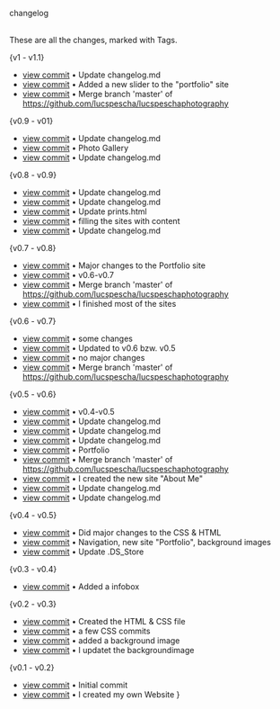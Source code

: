 
changelog

\
These are all the changes, marked with Tags.

\{v1 - v1.1\}

- [view commit](http://github.com/<lucspescha>/<lucspeschaphotography>/commit/66147b8863e15f96180e41920b2c43664731fbf1) &bull; Update changelog.md 
- [view commit](http://github.com/<lucspescha>/<lucspeschaphotography>/commit/465d7c20a2ab705fb1d4b68d3f0ad7f18fb5c98c) &bull; Added a new slider to the "portfolio" site 
- [view commit](http://github.com/<lucspescha>/<lucspeschaphotography>/commit/af50b650188b33e08067c38e961c6460d71a052f) &bull; Merge branch 'master' of https://github.com/lucspescha/lucspeschaphotography 



\{v0.9 - v01\}

- [view commit](http://github.com/<lucspescha>/<lucspeschaphotography>/commit/c0f822a06fb288f4a56b3a6505b8a08979570f40) &bull; Update changelog.md 
- [view commit](http://github.com/<lucspescha>/<lucspeschaphotography>/commit/dcedc4fd013e163ec164d2c0095da72ae30a87d2) &bull; Photo Gallery 
- [view commit](http://github.com/<lucspescha>/<lucspeschaphotography>/commit/8be59c685e464ca61dea591b3075e046e5a3ea3d) &bull; Update changelog.md 



\{v0.8 - v0.9\}

- [view commit](http://github.com/<lucspescha>/<lucspeschaphotography>/commit/74c9992cac03882b1e108beda29d445cf296e36c) &bull; Update changelog.md 
- [view commit](http://github.com/<lucspescha>/<lucspeschaphotography>/commit/b4b3adaa4dc5769b18c5c5383c6e785f4bfbbdc8) &bull; Update changelog.md 
- [view commit](http://github.com/<lucspescha>/<lucspeschaphotography>/commit/68d388ea6b8e5b15ccd4bdf080a277fc5cc09959) &bull; Update prints.html 
- [view commit](http://github.com/<lucspescha>/<lucspeschaphotography>/commit/ddabb5971a0a8f58e2396a1f2a92e301c59827b6) &bull; filling the sites with content 
- [view commit](http://github.com/<lucspescha>/<lucspeschaphotography>/commit/ec2230b0decb60b4c0b575adaba4eb057b287aec) &bull; Update changelog.md



\{v0.7 - v0.8\}

- [view commit](http://github.com/<lucspescha>/<lucspeschaphotography>/commit/ead831b19806ae614afc073f0e7286b6f6645a2a) &bull; Major changes to the Portfolio site 
- [view commit](http://github.com/<lucspescha>/<lucspeschaphotography>/commit/8a554dc955a8066e79e0556b29dd49a585a428f8) &bull; v0.6-v0.7 
- [view commit](http://github.com/<lucspescha>/<lucspeschaphotography>/commit/c146259eb1124856423d64c387d9a7df5997c03d) &bull; Merge branch 'master' of https://github.com/lucspescha/lucspeschaphotography 
- [view commit](http://github.com/<lucspescha>/<lucspeschaphotography>/commit/cdd3cc8cad4751643097d353764a4a3cda63d6f7) &bull; I finished most of the sites 



\{v0.6 - v0.7\}

- [view commit](http://github.com/<lucspescha>/<lucspeschaphotography>/commit/b6b8156825547ce1635c59b85c072f441bd9e9f5) &bull; some changes 
- [view commit](http://github.com/<lucspescha>/<lucspeschaphotography>/commit/6a1ae4053fe025bfcf17249f1315ac47b4a7cff0) &bull; Updated to v0.6 bzw. v0.5 
- [view commit](http://github.com/<lucspescha>/<lucspeschaphotography>/commit/8b63381ed1066d8c985a55b6fc7bf0c8a10b5ec8) &bull; no major changes 
- [view commit](http://github.com/<lucspescha>/<lucspeschaphotography>/commit/5919b8d800e6b0700b0fe3f00a7b491f564b5444) &bull; Merge branch 'master' of https://github.com/lucspescha/lucspeschaphotography




\{v0.5 - v0.6\}

- [view commit](http://github.com/<lucspescha>/<lucspeschaphotography>/commit/e02a70e0115bf2726a2a0cc56345922b47a5b3c4) &bull; v0.4-v0.5 
- [view commit](http://github.com/<lucspescha>/<lucspeschaphotography>/commit/48046b65f10ef4f8942b582171c6f2842e05c693) &bull; Update changelog.md 
- [view commit](http://github.com/<lucspescha>/<lucspeschaphotography>/commit/504e693336d7a09967674548978590a5947ece1a) &bull; Update changelog.md 
- [view commit](http://github.com/<lucspescha>/<lucspeschaphotography>/commit/d0792b271dc5467502e1b07b056d56f73737aca9) &bull; Update changelog.md 
- [view commit](http://github.com/<lucspescha>/<lucspeschaphotography>/commit/d96b2b5d8edc7337981beee307f83d781b1c53f1) &bull; Portfolio 
- [view commit](http://github.com/<lucspescha>/<lucspeschaphotography>/commit/2d3298e24623580ad8ad6f17db720ba7d2e76a5f) &bull; Merge branch 'master' of https://github.com/lucspescha/lucspeschaphotography 
- [view commit](http://github.com/<lucspescha>/<lucspeschaphotography>/commit/d68d8e2b704c168b4aa9020008d2ede1b0b21888) &bull; I created the new site "About Me" 
- [view commit](http://github.com/<lucspescha>/<lucspeschaphotography>/commit/b32f770c8509ddeebab002b84e8b5a3aaee4914b) &bull; Update changelog.md 
- [view commit](http://github.com/<lucspescha>/<lucspeschaphotography>/commit/cca7909537fa3a754bc968b94cfea352a99bd5d7) &bull; Update changelog.md 


\{v0.4 - v0.5\}

- [view commit](http://github.com/<lucspescha>/<lucspeschaphotography>/commit/3c123402acb53eb1e8ab2934043051bfce512806) &bull; Did major changes to the CSS & HTML 
- [view commit](http://github.com/<lucspescha>/<lucspeschaphotography>/commit/5a7ad88c9bac32969e2024bdf74ec12801b68c38) &bull; Navigation, new site "Portfolio", background images 
- [view commit](http://github.com/<lucspescha>/<lucspeschaphotography>/commit/9560ea1be39060464816d68f7cd38c07c53ea36e) &bull; Update .DS_Store 




\{v0.3 - v0.4\}

- [view commit](http://github.com/<lucspescha>/<lucspeschaphotography>/commit/7f7b784fb52b10c5ed86799afe50578dd1202da6) &bull; Added a infobox 




\{v0.2 - v0.3\}

- [view commit](http://github.com/<lucspescha>/<lucspeschaphotography>/commit/5261c10e496256e2c46395349c63a3db7f656cea) &bull; Created the HTML & CSS file 
- [view commit](http://github.com/<lucspescha>/<lucspeschaphotography>/commit/aa2404f0db009c92692bcaefdd2c099f6f801951) &bull; a few CSS commits 
- [view commit](http://github.com/<lucspescha>/<lucspeschaphotography>/commit/b3b62025a243eb3b808ce482fedef8992b716e2f) &bull; added a background image 
- [view commit](http://github.com/<lucspescha>/<lucspeschaphotography>/commit/7a0f02b3c9e8eeaf4fecf5b9df549a9e13ee5142) &bull; I updatet the backgroundimage 




\{v0.1 - v0.2\}

- [view commit](http://github.com/<lucspescha>/<lucspeschaphotography>/commit/52459a282723a88743e02975643634741a18577d) &bull; Initial commit 
- [view commit](http://github.com/<lucspescha>/<lucspeschaphotography>/commit/bb2691eea544a8cd850517bde30a6104925cdfb6) &bull; I created my own Website }



